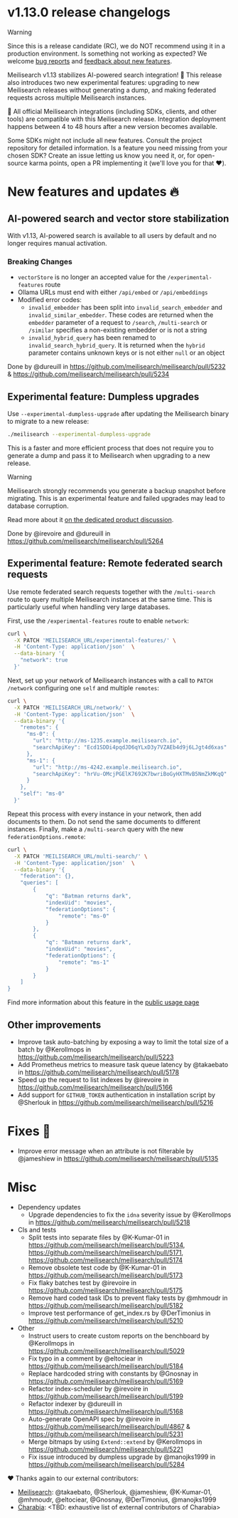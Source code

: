 # v1.13.0 release changelogs

<!-- The following line should ONLY be put PRE-release changelogs -->
> [!WARNING]
> Since this is a release candidate (RC), we do NOT recommend using it in a production environment. Is something not working as expected? We welcome [bug reports](https://github.com/meilisearch/meilisearch/issues/new/choose) and [feedback about new features](https://github.com/meilisearch/product/discussions).

Meilisearch v1.13 stabilizes AI-powered search integration! 🎉 This release also introduces two new experimental features: upgrading to new Meilisearch releases without generating a dump, and making federated requests across multiple Meilisearch instances.

<!-- The following lines should NOT be put in the PRE-release changelogs -->
🧰 All official Meilisearch integrations (including SDKs, clients, and other tools) are compatible with this Meilisearch release. Integration deployment happens between 4 to 48 hours after a new version becomes available.

<!-- The following lines should NOT be put in the PRE-release changelogs -->
Some SDKs might not include all new features. Consult the project repository for detailed information. Is a feature you need missing from your chosen SDK? Create an issue letting us know you need it, or, for open-source karma points, open a PR implementing it (we'll love you for that ❤️).

# New features and updates 🔥

## AI-powered search and vector store stabilization

With v1.13, AI-powered search is available to all users by default and no longer requires manual activation.

### Breaking Changes

* `vectorStore` is no longer an accepted value for the `/experimental-features` route
* Ollama URLs must end with either `/api/embed` or `/api/embeddings`
* Modified error codes:
  - `invalid_embedder` has been split into `invalid_search_embedder` and `invalid_similar_embedder`. These codes are returned when the `embedder` parameter of a request to `/search`, `/multi-search` or `/similar` specifies a non-existing embedder or is not a string
  - `invalid_hybrid_query` has been renamed to `invalid_search_hybrid_query`. It is returned when the `hybrid` parameter contains unknown keys or is not either `null` or an object

Done by @dureuill in https://github.com/meilisearch/meilisearch/pull/5232 & https://github.com/meilisearch/meilisearch/pull/5234

## Experimental feature: Dumpless upgrades

Use `--experimental-dumpless-upgrade` after updating the Meilisearch binary to migrate to a new release:

```sh
./meilisearch --experimental-dumpless-upgrade
```

This is a faster and more efficient process that does not require you to generate a dump and pass it to Meilisearch when upgrading to a new release.

> [!WARNING]
> Meilisearch strongly recommends you generate a backup snapshot before migrating. This is an experimental feature and failed upgrades may lead to database corruption.

Read more about it [on the dedicated product discussion](https://github.com/orgs/meilisearch/discussions/804).

Done by @irevoire and @dureuill in https://github.com/meilisearch/meilisearch/pull/5264

## Experimental feature: Remote federated search requests

Use remote federated search requests together with the `/multi-search` route to query multiple Meilisearch instances at the same time. This is particularly useful when handling very large databases.

First, use the `/experimental-features` route to enable `network`:

```sh
curl \
  -X PATCH 'MEILISEARCH_URL/experimental-features/' \
  -H 'Content-Type: application/json'  \
  --data-binary '{
    "network": true
  }'
```

Next, set up your network of Meilisearch instances with a call to `PATCH /network` configuring one `self` and multiple `remotes`:

```sh
curl \
  -X PATCH 'MEILISEARCH_URL/network/' \
  -H 'Content-Type: application/json'  \
  --data-binary '{
    "remotes": {
      "ms-0": {
        "url": "http://ms-1235.example.meilisearch.io",
        "searchApiKey": "Ecd1SDDi4pqdJD6qYLxD3y7VZAEb4d9j6LJgt4d6xas"
      },
      "ms-1": {
        "url": "http://ms-4242.example.meilisearch.io",
        "searchApiKey": "hrVu-OMcjPGElK7692K7bwriBoGyHXTMvB5NmZkMKqQ"
      }
    },
    "self": "ms-0"
  }'
```
Repeat this process with every instance in your network, then add documents to them. Do not send the same documents to different instances.
Finally, make a `/multi-search` query with the new `federationOptions.remote`:

```sh
curl \
  -X PATCH 'MEILISEARCH_URL/multi-search/' \
  -H 'Content-Type: application/json'  \
  --data-binary '{
    "federation": {},
    "queries": [
        {
            "q": "Batman returns dark",
            "indexUid": "movies",
            "federationOptions": {
                "remote": "ms-0"
            }
        },
        {
            "q": "Batman returns dark",
            "indexUid": "movies",
            "federationOptions": {
                "remote": "ms-1"
            }
        }
    ]
}
```

Find more information about this feature in the [public usage page](https://meilisearch.notion.site/API-usage-Remote-search-request-f64fae093abf409e9434c9b9c8fab6f3?pvs=74)

## Other improvements

* Improve task auto-batching by exposing a way to limit the total size of a batch by @Kerollmops in https://github.com/meilisearch/meilisearch/pull/5223
* Add Prometheus metrics to measure task queue latency by @takaebato in https://github.com/meilisearch/meilisearch/pull/5178
* Speed up the request to list indexes by @irevoire in https://github.com/meilisearch/meilisearch/pull/5166
* Add support for `GITHUB_TOKEN` authentication in installation script by @Sherlouk in https://github.com/meilisearch/meilisearch/pull/5216

# Fixes 🐞

* Improve error message when an attribute is not filterable by @jameshiew in https://github.com/meilisearch/meilisearch/pull/5135

# Misc

* Dependency updates
  * Upgrade dependencies to fix the `idna` severity issue by @Kerollmops in https://github.com/meilisearch/meilisearch/pull/5218
* CIs and tests
  * Split tests into separate files by @K-Kumar-01 in https://github.com/meilisearch/meilisearch/pull/5134, https://github.com/meilisearch/meilisearch/pull/5171, https://github.com/meilisearch/meilisearch/pull/5174
  * Remove obsolete test code by @K-Kumar-01 in https://github.com/meilisearch/meilisearch/pull/5173
  * Fix flaky batches test by @irevoire in https://github.com/meilisearch/meilisearch/pull/5175
  * Remove hard coded task IDs to prevent flaky tests by @mhmoudr in https://github.com/meilisearch/meilisearch/pull/5182
  * Improve test performance of get_index.rs by @DerTimonius in https://github.com/meilisearch/meilisearch/pull/5210
* Other
  * Instruct users to create custom reports on the benchboard by @Kerollmops in https://github.com/meilisearch/meilisearch/pull/5029
  * Fix typo in a comment by @eltociear in https://github.com/meilisearch/meilisearch/pull/5184
  * Replace hardcoded string with constants by @Gnosnay in https://github.com/meilisearch/meilisearch/pull/5169
  * Refactor index-scheduler by @irevoire in https://github.com/meilisearch/meilisearch/pull/5199
  * Refactor indexer by @dureuill in https://github.com/meilisearch/meilisearch/pull/5168
  * Auto-generate OpenAPI spec by @irevoire in https://github.com/meilisearch/meilisearch/pull/4867 & https://github.com/meilisearch/meilisearch/pull/5231
  * Merge bitmaps by using `Extend::extend` by @Kerollmops in https://github.com/meilisearch/meilisearch/pull/5221
  * Fix issue introduced by dumpless upgrade by @manojks1999 in https://github.com/meilisearch/meilisearch/pull/5284

❤️ Thanks again to our external contributors:
- [Meilisearch](https://github.com/meilisearch/meilisearch): @takaebato, @Sherlouk, @jameshiew, @K-Kumar-01, @mhmoudr, @eltociear, @Gnosnay, @DerTimonius, @manojks1999
- [Charabia](https://github.com/meilisearch/charabia): <TBD: exhaustive list of external contributors of Charabia>
